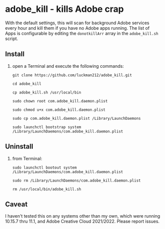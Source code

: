 # adobe_kill - kills Adobe crap

With the default settings, this will scan for background Adobe services every hour and kill them if you have no Adobe apps running. The list of Apps is configurable by editing the `donotkillArr` array in the `adobe_kill.sh` script.

## Install

1. open a Terminal and execute the following commands:

    ```shell
    git clone https://github.com/luckman212/adobe_kill.git

    cd adobe_kill

    cp adobe_kill.sh /usr/local/bin

    sudo chown root com.adobe_kill.daemon.plist
    
    sudo chmod u+x com.adobe_kill.daemon.plist

    sudo cp com.adobe_kill.daemon.plist /Library/LaunchDaemons

    sudo launchctl bootstrap system /Library/LaunchDaemons/com.adobe_kill.daemon.plist
    ```

## Uninstall

1. from Terminal:

    ```shell
    sudo launchctl bootout system /Library/LaunchDaemons/com.adobe_kill.daemon.plist

    sudo rm /Library/LaunchDaemons/com.adobe_kill.daemon.plist

    rm /usr/local/bin/adobe_kill.sh
    ```

## Caveat

I haven't tested this on any systems other than my own, which were running 10.15.7 thru 11.1, and Adobe Creative Cloud 2021/2022. Please report issues.
